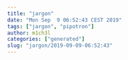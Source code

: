 ```yaml
---
title: "jargon"
date: "Mon Sep  9 06:52:43 CEST 2019"
tags: ["jargon", "pipotron"]
author: m1ch3l
categories: ["generated"]
slug: "jargon/2019-09-09-06:52:43"
---
```



